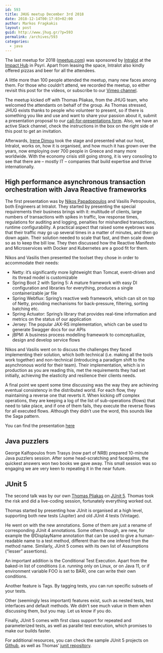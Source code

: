 ```yaml
---
id: 593
title: JHUG meetup December 3rd 2018
date: 2018-12-14T00:17:03+02:00
author: Markos Fragkakis
layout: post
guid: http://www.jhug.gr/?p=593
permalink: /archives/593
categories:
  - java
---
```

The last meetup for 2018 ([meetup.com](https://www.meetup.com/Java-Hellenic-User-Group/events/256415919/)) was sponsored by [Intralot](https://www.intralot.com/) at the [Impact Hub](https://athens.impacthub.net) in Psyri. Apart from leasing the space, Intralot also kindly offered pizzas and beer for all the attendees.

A little more than 100 people attended the meetup, many new faces among them. For those who couldn&#8217;t attend, we recorded the meetup, so either revisit this post for the videos, or subscribe to our [Vimeo channel](https://vimeo.com/javahellenicusergroup).

The meetup kicked off with Thomas Pliakas, from the JHUG team, who welcomed the attendants on behalf of the group. As Thomas stressed, JHUG exists thanks to people who volunteer to present, so if there is something you like and use and want to share your passion about it, submit a presentation proposal to our [call-for-presentations form](https://docs.google.com/forms/d/e/1FAIpQLSfvWU6zy7bB6stBLL9KN9dOnVFGnQ3ZUy-4JW6pAMYMmQ8GPw/viewform). Also, we have an active Slack channel, check the instructions in the box on the right side of this post to get an invitation.

Afterwards, [Irene Dimou](https://www.linkedin.com/in/irenedimou) took the stage and presented what our host, Intralot, works on, how it is organised, and how much it has grown over the years, now employing over 700 people in Greece and many more worldwide. With the economy crisis still going strong, it is very consoling to see that there are &#8211; mostly IT &#8211; companies that build expertise and thrive internationally.

## High performance asynchronous transaction orchestration with Java Reactive frameworks

The first presentation was by [Nikos Papadopoulos](https://www.intralot.com/) and Vasilis Petropoulos, both Engineers at Intralot. They started by presenting the special requirements their business brings with it: multitude of clients, large numbers of transactions with spikes in traffic, low response times, regulations for auditing and logging, penalties for mishandled transactions, runtime configurability. A practical aspect that raised some eyebrows was that their traffic may go up several times in a matter of minutes, and then go down again. Their solution needed to scale that fast, and then scale down so as to keep the bill low. They then discussed how the Reactive Manifesto and Microservices with Docker and Kubernetes are a good fit for them.

Nikos and Vasilis then presented the toolset they chose in order to accommodate their needs:

  * Netty: it&#8217;s significantly more lightweight than Tomcat, event-driven and its thread model is customizable
  * Spring Boot 2 with Spring 5: A mature framework with easy DI configuration and libraries for everything, produces a single containerizable jar file
  * Spring Webflux: Spring&#8217;s reactive web framework, which can sit on top of Netty, providing mechanisms for back-pressure, filtering, sorting batching etc.
  * Spring Actuator: Spring&#8217;s library that provides real-time information and metrics on the status of our application
  * Jersey: The popular JAX-RS implementation, which can be used to generate Swagger docs for our APIs
  * jBPM: A business process modelling framework to comceptualize, design and develop service flows

Nikos and Vasilis went on to discuss the challenges they faced implementing their solution, which both technical (i.e. making all the tools work together) and non-technical (introducing a paradigm shift to the asynchronous world for their team). Their implementation, which is in production as you are reading this, met the requirements they had set initially, achieving the elasticity and resilience their clients needs.

A final point we spent some time discussing was the way they are achieving eventual consistency in the distributed world. For each flow, they maintaining a reverse one that reverts it. When kicking off complex operations, they are keeping a log of the list of sub-operations (flows) that need to take place, and if one of them fails, they execute the reverse flows for all executed flows. Although they didn&#8217;t use the word, this sounds like the Saga pattern.

You can find the presentation [here](https://github.com/JHUG/JHUG-General-Resources/blob/master/presentations/2018/12-December/intralot.pdf)

## Java puzzlers

George Kalfopoulos from Trasys (now part of NRB) prepared 10-minute Java puzzlers session. After some head-scratching and facepalms, the quickest answers won two books we gave away. This small session was so engaging we are very keen to repeating it in the near future.

## JUnit 5

The second talk was by our own [Thomas Pliakas](https://www.linkedin.com/in/thomas-pliakas) on [JUnit 5](https://junit.org/junit5/docs/current/user-guide). Thomas took the risk and did a live-coding session, fortunately everything worked out.

Thomas started by presenting how JUnit is organised at a high level, supporting both new tests (Jupiter) and old JUnit 4 tests (Vintage).

He went on with the new annotations. Some of them are just a rename of corresponding JUnit 4 annotations. Some others though, are new, for example the @DisplayName annotation that can be used to give a human-readable name to a test method, different than the one infered from the method name. Similarly, JUnit 5 comes with its own list of Assumptions (&#8220;lesser&#8221; assertions).

An important addition is the Conditional Test Execution. Apart from the baked-in list of conditions (i.e. running only on Linux, or on Java 11, or if environment variable FOO is set to BAR), one can write their own conditions.

Another feature is Tags. By tagging tests, you can run specific subsets of your tests.

Other (seemingly less important) features exist, such as nested tests, test interfaces and default methods. We didn&#8217;t see much value in them when discussing them, but you may. Let us know if you do.

Finally, JUnit 5 comes with first class support for repeated and parameterized tests, as well as parallel test execution, which promises to make our builds faster.

For additional resources, you can check the sample JUnit 5 projects on [Github](https://github.com/junit-team/junit5-samples), as well as Thomas&#8217; [junit repository](https://github.com/pliakas/roukou-junit-features).